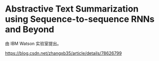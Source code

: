 # Abstractive Text Summarization using Sequence-to-sequence RNNs and Beyond

由 IBM Watson 实验室提出。

https://blog.csdn.net/zhangxb35/article/details/78626799